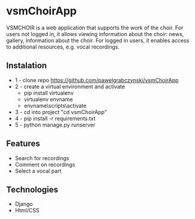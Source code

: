 # vsmChoirApp
VSMCHOIR is a web application that supports the work of the choir. 
For users not logged in, it allows viewing information about the choir: news, gallery, information about the choir. 
For logged in users, it enables access to additional resources, e.g. vocal recordings.

## Instalation
* 1 - clone repo https://github.com/pawelgrabczynski/vsmChoirApp
* 2 - create a virtual environment and activate
  * pip install virtualenv
  * virtualenv envname
  * envname\scripts\activate
* 3 - cd into project "cd vsmChoirApp"
* 4 - pip install -r requirements.txt
* 5 - python manage.py runserver

## Features
* Search for recordings
* Comment on recordings
* Select a vocal part

## Technologies
* Django
* Html/CSS

